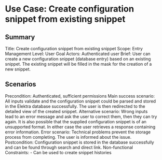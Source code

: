 # Use Case: Create configuration snippet from existing snippet

## Summary

Title: Create configuration snippet from existing snippet
Scope: Entry Management
Level: User Goal
Actors: Authenticated user
Brief: User can create a new configuration snippet (database entry) based on an existing snippet. The existing snippet will be filled in the mask for the creation of a new snippet.

## Scenarios

Precondition: Authenticated, sufficient permissions
Main success scenario: All inputs validate and the configuration snippet could be parsed and stored in the Elektra database successfully. The user is then redirected to the detailed view of the created snippet.
Alternative scenario: Wrong inputs lead to an error message and ask the user to correct them, then they can try again. It is also possible that the supplied configuration snippet is of an unsupported format. In either case the user retrieves a response containing error information.
Error scenario: Technical problems prevent the storage process from completing. The user is informed about the issue.
Postcondition: Configuration snippet is stored in the database successfully and can be found through search and direct link.
Non-functional Constraints:
	- Can be used to create snippet histories
